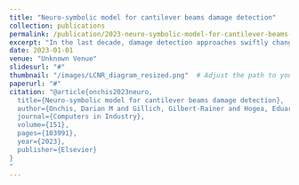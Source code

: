 ```yaml
---
title: "Neuro-symbolic model for cantilever beams damage detection"
collection: publications
permalink: /publication/2023-neuro-symbolic-model-for-cantilever-beams-damage-detection
excerpt: "In the last decade, damage detection approaches swiftly changed from advanced signal processing methods to machine learning and especially deep learning models, to accurately and non-intrusively estimate the state of the beam structures. But as the deep learning models reached their peak performances, also their limitations in applicability and vulnerabilities were observed. One of the most important reason for the lack of trustworthiness in operational conditions is the absence of intrinsic explainability of the deep learning system, due to the encoding of the knowledge in tensor values and without the inclusion of logical constraints. In this paper, we propose a neuro-symbolic model for the detection of damages in cantilever beams based on a novel cognitive architecture in which we join the processing power of convolutional networks with the interactive control offered by queries realized through the inclusion …"
date: 2023-01-01
venue: "Unknown Venue"
slidesurl: "#"
thumbnail: "/images/LCNR_diagram_resized.png"  # Adjust the path to your actual thumbnail location
paperurl: "#"
citation: "@article{onchis2023neuro,
  title={Neuro-symbolic model for cantilever beams damage detection},
  author={Onchis, Darian M and Gillich, Gilbert-Rainer and Hogea, Eduard and Tufisi, Cristian},
  journal={Computers in Industry},
  volume={151},
  pages={103991},
  year={2023},
  publisher={Elsevier}
}
"
---
```

